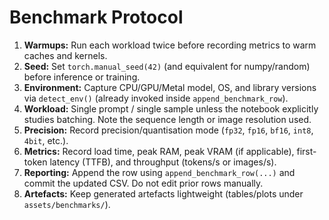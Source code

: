 # Benchmark Protocol

1. **Warmups:** Run each workload twice before recording metrics to warm caches and kernels.
2. **Seed:** Set `torch.manual_seed(42)` (and equivalent for numpy/random) before inference or training.
3. **Environment:** Capture CPU/GPU/Metal model, OS, and library versions via `detect_env()` (already invoked inside `append_benchmark_row`).
4. **Workload:** Single prompt / single sample unless the notebook explicitly studies batching. Note the sequence length or image resolution used.
5. **Precision:** Record precision/quantisation mode (`fp32`, `fp16`, `bf16`, `int8`, `4bit`, etc.).
6. **Metrics:** Record load time, peak RAM, peak VRAM (if applicable), first-token latency (TTFB), and throughput (tokens/s or images/s).
7. **Reporting:** Append the row using `append_benchmark_row(...)` and commit the updated CSV. Do not edit prior rows manually.
8. **Artefacts:** Keep generated artefacts lightweight (tables/plots under `assets/benchmarks/`).
